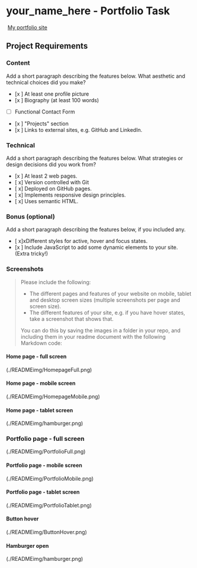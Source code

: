 #  your_name_here - Portfolio Task
​
[My portfolio site](link_to_your_site)
​
## Project Requirements

### Content
 Add a short paragraph describing the features below. What aesthetic and technical choices did you make? 
- [x ] At least one profile picture
- [x ] Biography (at least 100 words)
- [ ] Functional Contact Form
- [x ] "Projects" section
- [x ] Links to external sites, e.g. GitHub and LinkedIn.
​
### Technical
 Add a short paragraph describing the features below. What strategies or design decisions did you work from? 
- [x ] At least 2 web pages.
- [ x] Version controlled with Git
- [ x] Deployed on GitHub pages.
- [ x] Implements responsive design principles.
- [ x] Uses semantic HTML.

### Bonus (optional)
 Add a short paragraph describing the features below, if you included any. 
- [ x]xDifferent styles for active, hover and focus states.
- [x ] Include JavaScript to add some dynamic elements to your site. (Extra tricky!)
​
### Screenshots
> Please include the following:
> - The different pages and features of your website on mobile, tablet and desktop screen sizes (multiple screenshots per page and screen size).
> - The different features of your site, e.g. if you have hover states, take a screenshot that shows that.  
> 
> You can do this by saving the images in a folder in your repo, and including them in your readme document with the following Markdown code: 

####  Home page - full screen
(./READMEimg/HomepageFull.png)

#### Home page - mobile screen
(./READMEimg/HomepageMobile.png)

#### Home page - tablet screen
(./READMEimg/hamburger.png)

### Portfolio page - full screen
(./READMEimg/PortfolioFull.png)

#### Portfolio page - mobile screen
(./READMEimg/PortfolioMobile.png)

#### Portfolio page - tablet screen
(./READMEimg/PortfolioTablet.png)

#### Button hover
(./READMEimg/ButtonHover.png)

#### Hamburger open
(./READMEimg/hamburger.png)
